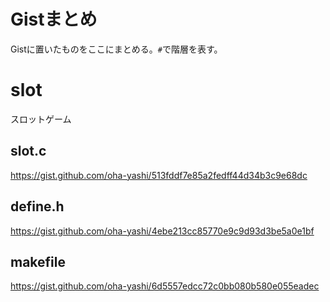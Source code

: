 <!-- [:contents] はてなブログ用目次タグ -->
# Gistまとめ
Gistに置いたものをここにまとめる。`#`で階層を表す。

# slot
スロットゲーム
## slot.c
https://gist.github.com/oha-yashi/513fddf7e85a2fedff44d34b3c9e68dc
## define.h
https://gist.github.com/oha-yashi/4ebe213cc85770e9c9d93d3be5a0e1bf
## makefile
https://gist.github.com/oha-yashi/6d5557edcc72c0bb080b580e055eadec
